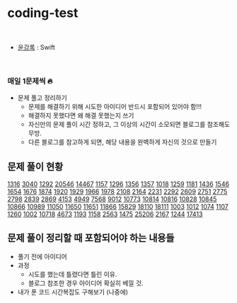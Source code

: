 # coding-test


<br/>

- [윤강록](https://github.com/h2kangrok) : Swift

<br/>

### 매일 1문제씩 🔥

- 문제 풀고 정리하기
  - 문제를 해결하기 위해 시도한 아이디어 반드시 포함되어 있어야 함!!!
  - 해결하지 못했다면 왜 해결 못했는지 쓰기
  - 자신만의 문제 풀이 시간 정하고, 그 이상의 시간이 소모되면 블로그를 참조해도 무방.
  - 다른 블로그를 참고하게 되면, 해당 내용을 완벽하게 자신의 것으로 만들기

## 문제 풀이 현황

[1316](https://www.acmicpc.net/problem/1316) [3040](https://www.acmicpc.net/problem/3040) [1292](https://www.acmicpc.net/problem/3040) [20546](https://www.acmicpc.net/problem/3040)     [14467](https://www.acmicpc.net/problem/14467)           [1157](https://www.acmicpc.net/problem/1157) [1296](https://www.acmicpc.net/problem/1296) [1356](https://www.acmicpc.net/problem/1296) [1357](https://www.acmicpc.net/problem/1357)    [1018](https://www.acmicpc.net/problem/1018)
[1259](https://www.acmicpc.net/problem/1259)
[1181](https://www.acmicpc.net/problem/1181)
[1436](https://www.acmicpc.net/problem/1436)
[1546](https://www.acmicpc.net/problem/1546)
[1654](https://www.acmicpc.net/problem/1654)
[1676](https://www.acmicpc.net/problem/1676)
[1874](https://www.acmicpc.net/problem/1676)
[1920](https://www.acmicpc.net/problem/1920)
[1929](https://www.acmicpc.net/problem/1920)
[1966](https://www.acmicpc.net/problem/1966)
[1978](https://www.acmicpc.net/problem/1978)
[2108](https://www.acmicpc.net/problem/2108)
[2164](https://www.acmicpc.net/problem/2164)
[2231](https://www.acmicpc.net/problem/2231)
[2292](https://www.acmicpc.net/problem/2292)
[2609](https://www.acmicpc.net/problem/2609)
[2751](https://www.acmicpc.net/problem/2751)
[2775](https://www.acmicpc.net/problem/2775)
[2798](https://www.acmicpc.net/problem/2798)
[2839](https://www.acmicpc.net/problem/2839)
[2869](https://www.acmicpc.net/problem/2869)
[4153](https://www.acmicpc.net/problem/4153)
[4949](https://www.acmicpc.net/problem/4949)
[7568](https://www.acmicpc.net/problem/7568)
[9012](https://www.acmicpc.net/problem/9012)
[10773](https://www.acmicpc.net/problem/10773)
[10814](https://www.acmicpc.net/problem/10814)
[10816](https://www.acmicpc.net/problem/10816)
[10828](https://www.acmicpc.net/problem/10828)
[10845](https://www.acmicpc.net/problem/10845)
[10866](https://www.acmicpc.net/problem/10866)
[10989](https://www.acmicpc.net/problem/10989)
[11050](https://www.acmicpc.net/problem/11050)
[11650](https://www.acmicpc.net/problem/11650)
[11651](https://www.acmicpc.net/problem/11651)
[11866](https://www.acmicpc.net/problem/11866)
[15829](https://www.acmicpc.net/problem/15829)
[18110](https://www.acmicpc.net/problem/18110)
[18111](https://www.acmicpc.net/problem/18111)
[1003](https://www.acmicpc.net/problem/1003)
[1012](https://www.acmicpc.net/problem/1012)
[1074](https://www.acmicpc.net/problem/1074)
[1107](https://www.acmicpc.net/problem/1107)
[1260](https://www.acmicpc.net/problem/1260)
[1002](https://www.acmicpc.net/problem/1002)
[10718](https://www.acmicpc.net/problem/10718)
[4673](https://www.acmicpc.net/problem/4673)
[1193](https://www.acmicpc.net/problem/1193)
[1158](https://www.acmicpc.net/problem/1158)
[2563](https://www.acmicpc.net/problem/2563)
[1475](https://www.acmicpc.net/problem/1475)
[25206](https://www.acmicpc.net/problem/25206)
[2167](https://www.acmicpc.net/problem/2167)
[1244](https://www.acmicpc.net/problem/1244)
[17413](https://www.acmicpc.net/problem/17413)

## 문제 풀이 정리할 때 포함되어야 하는 내용들

- 풀기 전에 아이디어
- 과정
  - 시도를 했는데 틀렸다면 틀린 이유.
  - 블로그 참조한 경우 아이디어 확실히 베낄 것.
- 내가 푼 코드 시간복잡도 구해보기 (나중에)
